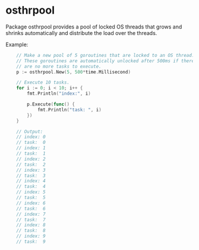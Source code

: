 # osthrpool
Package osthrpool provides a pool of locked OS threads that grows and shrinks automatically and distribute the load over the threads.

Example:
```go
	// Make a new pool of 5 goroutines that are locked to an OS thread.
	// These goroutines are automatically unlocked after 500ms if there
	// are no more tasks to execute.
	p := osthrpool.New(5, 500*time.Millisecond)

	// Execute 10 tasks.
	for i := 0; i < 10; i++ {
		fmt.Println("index:", i)

		p.Execute(func() {
			fmt.Println("task: ", i)
		})
	}

	// Output:
	// index: 0
	// task:  0
	// index: 1
	// task:  1
	// index: 2
	// task:  2
	// index: 3
	// task:  3
	// index: 4
	// task:  4
	// index: 5
	// task:  5
	// index: 6
	// task:  6
	// index: 7
	// task:  7
	// index: 8
	// task:  8
	// index: 9
	// task:  9
```
